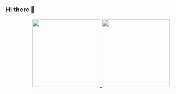 ### Hi there 👋

<p align="center">
<a href="https://github.com/Mathias-21">
  <img height="180em" src="https://github-readme-stats-eight-theta.vercel.app/api?username=Mathias-21&show_icons=true&theme=algolia&include_all_commits=true&count_private=true&locale=pt-br"/>
  <img height="180em" src="https://github-readme-stats.vercel.app/api/top-langs/?username=Mathias-21&langs_count=6&layout=compact&line_height=30&hide=Tcl&locale=pt-br&theme=algolia">
</a>
</p>
